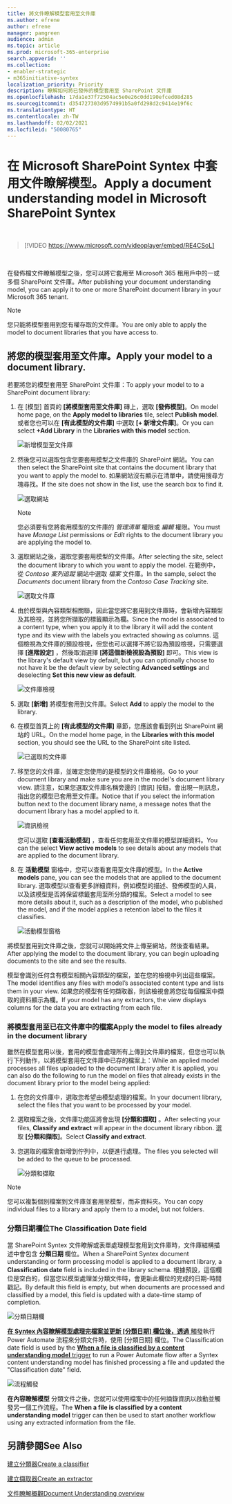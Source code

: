 ```yaml
---
title: 將文件瞭解模型套用至文件庫
ms.author: efrene
author: efrene
manager: pamgreen
audience: admin
ms.topic: article
ms.prod: microsoft-365-enterprise
search.appverid: ''
ms.collection:
- enabler-strategic
- m365initiative-syntex
localization_priority: Priority
description: 瞭解如何將已發佈的模型套用至 SharePoint 文件庫
ms.openlocfilehash: 17da1e37f72504ac5e0e26c0dd190efced08d285
ms.sourcegitcommit: d354727303d9574991b5a0fd298d2c9414e19f6c
ms.translationtype: HT
ms.contentlocale: zh-TW
ms.lasthandoff: 02/02/2021
ms.locfileid: "50080765"
---
```

# <a name="apply-a-document-understanding-model-in-microsoft-sharepoint-syntex"></a><span data-ttu-id="a9c1a-103">在 Microsoft SharePoint Syntex 中套用文件瞭解模型。</span><span class="sxs-lookup"><span data-stu-id="a9c1a-103">Apply a document understanding model in Microsoft SharePoint Syntex</span></span>

</br>

> [!VIDEO https://www.microsoft.com/videoplayer/embed/RE4CSoL]

</br>

<span data-ttu-id="a9c1a-104">在發佈檔文件瞭解模型之後，您可以將它套用至 Microsoft 365 租用戶中的一或多個 SharePoint 文件庫。</span><span class="sxs-lookup"><span data-stu-id="a9c1a-104">After publishing your document understanding model, you can apply it to one or more SharePoint document library in your Microsoft 365 tenant.</span></span>

> [!NOTE]
> <span data-ttu-id="a9c1a-105">您只能將模型套用到您有權存取的文件庫。</span><span class="sxs-lookup"><span data-stu-id="a9c1a-105">You are only able to apply the model to document libraries that you have access to.</span></span>


## <a name="apply-your-model-to-a-document-library"></a><span data-ttu-id="a9c1a-106">將您的模型套用至文件庫。</span><span class="sxs-lookup"><span data-stu-id="a9c1a-106">Apply your model to a document library.</span></span>

<span data-ttu-id="a9c1a-107">若要將您的模型套用至 SharePoint 文件庫：</span><span class="sxs-lookup"><span data-stu-id="a9c1a-107">To apply your model to to a SharePoint document library:</span></span>

1. <span data-ttu-id="a9c1a-108">在 [模型] 首頁的 **[將模型套用至文件庫]** 磚上，選取 **[發佈模型]**。</span><span class="sxs-lookup"><span data-stu-id="a9c1a-108">On model home page, on the **Apply model to libraries** tile, select **Publish model**.</span></span> <span data-ttu-id="a9c1a-109">或者您也可以在 **[有此模型的文件庫]** 中選取 **[+ 新增文件庫]**。</span><span class="sxs-lookup"><span data-stu-id="a9c1a-109">Or you can select  **+Add Library** in the **Libraries with this model** section.</span></span> </br>

    ![新增模型至文件庫](../media/content-understanding/apply-to-library.png)</br>

2. <span data-ttu-id="a9c1a-111">然後您可以選取包含您要套用模型之文件庫的 SharePoint 網站。</span><span class="sxs-lookup"><span data-stu-id="a9c1a-111">You can then select the SharePoint site that contains the document library that you want to apply the model to.</span></span> <span data-ttu-id="a9c1a-112">如果網站沒有顯示在清單中，請使用搜尋方塊尋找。</span><span class="sxs-lookup"><span data-stu-id="a9c1a-112">If the site does not show in the list, use the search box to find it.</span></span></br>

    ![選取網站](../media/content-understanding/site-search.png)</br>

    > [!NOTE]
    > <span data-ttu-id="a9c1a-114">您必須要有您將套用模型的文件庫的 *管理清單* 權限或 *編輯* 權限。</span><span class="sxs-lookup"><span data-stu-id="a9c1a-114">You must have *Manage List* permissions or *Edit* rights to the document library you are applying the model to.</span></span></br>

3. <span data-ttu-id="a9c1a-115">選取網站之後，選取您要套用模型的文件庫。</span><span class="sxs-lookup"><span data-stu-id="a9c1a-115">After selecting the site, select the document library to which you want to apply the model.</span></span> <span data-ttu-id="a9c1a-116">在範例中，從 *Contoso 案列追蹤* 網站中選取 *檔案* 文件庫。</span><span class="sxs-lookup"><span data-stu-id="a9c1a-116">In the sample, select the *Documents* document library from the *Contoso Case Tracking* site.</span></span></br>

    ![選取文件庫](../media/content-understanding/select-doc-library.png)</br>

4. <span data-ttu-id="a9c1a-118">由於模型與內容類型相關聯，因此當您將它套用到文件庫時，會新增內容類型及其檢視，並將您所擷取的標籤顯示為欄。</span><span class="sxs-lookup"><span data-stu-id="a9c1a-118">Since the model is associated to a content type, when you apply it to the library it will add the content type and its view with the labels you extracted showing as columns.</span></span> <span data-ttu-id="a9c1a-119">這個檢視為文件庫的預設檢視，但您也可以選擇不將它設為預設檢視，只需要選擇 **[進階設定]** ，然後取消選擇 **[將這個新檢視設為預設]** 即可。</span><span class="sxs-lookup"><span data-stu-id="a9c1a-119">This view is the library's default view by default, but you can optionally choose to not have it be the default view by selecting **Advanced settings** and deselecting **Set this new view as default**.</span></span></br>

    ![文件庫檢視](../media/content-understanding/library-view.png)</br>

5. <span data-ttu-id="a9c1a-121">選取 **[新增]** 將模型套用到文件庫。</span><span class="sxs-lookup"><span data-stu-id="a9c1a-121">Select **Add** to apply the model to the library.</span></span> 
6. <span data-ttu-id="a9c1a-122">在模型首頁上的 **[有此模型的文件庫]** 章節，您應該會看到列出 SharePoint 網站的 URL。</span><span class="sxs-lookup"><span data-stu-id="a9c1a-122">On the model home page, in the **Libraries with this model** section, you should see the URL to the SharePoint site listed.</span></span></br>

    ![已選取的文件庫](../media/content-understanding/selected-library.png)</br>

7. <span data-ttu-id="a9c1a-124">移至您的文件庫，並確定您使用的是模型的文件庫檢視。</span><span class="sxs-lookup"><span data-stu-id="a9c1a-124">Go to your document library and make sure you are in the model's document library view.</span></span> <span data-ttu-id="a9c1a-125">請注意，如果您選取文件庫名稱旁邊的 [資訊] 按鈕，會出現一則訊息，指出您的模型已套用至文件庫。</span><span class="sxs-lookup"><span data-stu-id="a9c1a-125">Notice that if you select the information button next to the document library name, a message notes that the document library has a model applied to it.</span></span>

    ![資訊檢視](../media/content-understanding/info-du.png)</br> 

    <span data-ttu-id="a9c1a-127">您可以選取 **[查看活動模型]** ，查看任何套用至文件庫的模型詳細資料。</span><span class="sxs-lookup"><span data-stu-id="a9c1a-127">You can the select **View active models** to see details about any models that are applied to the document library.</span></span>

8. <span data-ttu-id="a9c1a-128">在 **活動模型** 窗格中，您可以查看套用至文件庫的模型。</span><span class="sxs-lookup"><span data-stu-id="a9c1a-128">In the **Active models** pane, you can see the models that are applied to the document library.</span></span> <span data-ttu-id="a9c1a-129">選取模型以查看更多詳細資料，例如模型的描述、發佈模型的人員，以及該模型是否將保留標籤套用至所分類的檔案。</span><span class="sxs-lookup"><span data-stu-id="a9c1a-129">Select a model to see more details about it, such as a description of the model, who published the model, and if the model applies a retention label to the files it classifies.</span></span>

    ![活動模型窗格](../media/content-understanding/active-models.png)</br> 

<span data-ttu-id="a9c1a-131">將模型套用到文件庫之後，您就可以開始將文件上傳至網站，然後查看結果。</span><span class="sxs-lookup"><span data-stu-id="a9c1a-131">After applying the model to the document library, you can begin uploading documents to the site and see the results.</span></span>

<span data-ttu-id="a9c1a-132">模型會識別任何含有模型相關內容類型的檔案，並在您的檢視中列出這些檔案。</span><span class="sxs-lookup"><span data-stu-id="a9c1a-132">The model identifies any files with model’s associated content type and lists them in your view.</span></span> <span data-ttu-id="a9c1a-133">如果您的模型有任何擷取器，則該檢視會將您從每個檔案中擷取的資料顯示為欄。</span><span class="sxs-lookup"><span data-stu-id="a9c1a-133">If your model has any extractors, the view displays columns for the data you are extracting from each file.</span></span>

### <a name="apply-the-model-to-files-already-in-the-document-library"></a><span data-ttu-id="a9c1a-134">將模型套用至已在文件庫中的檔案</span><span class="sxs-lookup"><span data-stu-id="a9c1a-134">Apply the model to files already in the document library</span></span>

<span data-ttu-id="a9c1a-135">雖然在模型套用以後，套用的模型會處理所有上傳到文件庫的檔案，但您也可以執行下列動作，以將模型套用在文件庫中已存的檔案上：</span><span class="sxs-lookup"><span data-stu-id="a9c1a-135">While an applied model processes all files uploaded to the document library after it is applied, you can also do the following to run the model on files that already exists in the document library prior to the model being applied:</span></span>

1. <span data-ttu-id="a9c1a-136">在您的文件庫中，選取您希望由模型處理的檔案。</span><span class="sxs-lookup"><span data-stu-id="a9c1a-136">In your document library, select the files that you want to be processed by your model.</span></span>
2. <span data-ttu-id="a9c1a-137">選取檔案之後，文件庫功能區將會出現 **[分類和擷取]** 。</span><span class="sxs-lookup"><span data-stu-id="a9c1a-137">After selecting your files, **Classify and extract** will appear in the document library ribbon.</span></span> <span data-ttu-id="a9c1a-138">選取 **[分類和擷取]**。</span><span class="sxs-lookup"><span data-stu-id="a9c1a-138">Select **Classify and extract**.</span></span>
3. <span data-ttu-id="a9c1a-139">您選取的檔案會新增到佇列中，以便進行處理。</span><span class="sxs-lookup"><span data-stu-id="a9c1a-139">The files you selected will be added to the queue to be processed.</span></span>

      ![分類和擷取](../media/content-understanding/extract-classify.png)</br> 

> [!NOTE]
> <span data-ttu-id="a9c1a-141">您可以複製個別檔案到文件庫並套用至模型，而非資料夾。</span><span class="sxs-lookup"><span data-stu-id="a9c1a-141">You can copy individual files to a library and apply them to a model, but not folders.</span></span>

### <a name="the-classification-date-field"></a><span data-ttu-id="a9c1a-142">分類日期欄位</span><span class="sxs-lookup"><span data-stu-id="a9c1a-142">The Classification Date field</span></span>

<span data-ttu-id="a9c1a-143">當 SharePoint Syntex 文件瞭解或表單處理模型套用到文件庫時，文件庫結構描述中會包含 <b> 分類日期 </b> 欄位。</span><span class="sxs-lookup"><span data-stu-id="a9c1a-143">When a SharePoint Syntex document understanding or form processing model is applied to a document library, a <b> Classification date </b> field is included in the library schema.</span></span> <span data-ttu-id="a9c1a-144">根據預設，這個欄位是空白的，但當您以模型處理並分類文件時，會更新此欄位的完成的日期-時間戳記。</span><span class="sxs-lookup"><span data-stu-id="a9c1a-144">By default this field is empty, but when documents are processed and classified by a model, this field is updated with a date-time stamp of completion.</span></span> 

   ![分類日期欄](../media/content-understanding/class-date-column.png)</br> 

<span data-ttu-id="a9c1a-146">[<b>在 Syntex 內容瞭解模型處理完檔案並更新 [分類日期] 欄位後，透過</b> 觸發](https://docs.microsoft.com/connectors/sharepointonline/#when-a-file-is-classified-by-a-content-understanding-model)執行 Power Automate 流程來分類文件時，使用 [分類日期] 欄位。</span><span class="sxs-lookup"><span data-stu-id="a9c1a-146">The Classification date field is used by the [<b>When a file is classified by a content understanding model</b> trigger](https://docs.microsoft.com/connectors/sharepointonline/#when-a-file-is-classified-by-a-content-understanding-model) to run a Power Automate flow after a Syntex content understanding model has finished processing a file and updated the "Classification date" field.</span></span>

   ![流程觸發](../media/content-understanding/trigger.png)</br>

<span data-ttu-id="a9c1a-148"><b>在內容瞭解模型</b> 分類文件之後，您就可以使用檔案中的任何摘錄資訊以啟動並觸發另一個工作流程。</span><span class="sxs-lookup"><span data-stu-id="a9c1a-148">The <b>When a file is classified by a content understanding model</b> trigger can then be used to start another workflow using any  extracted information from the file.</span></span>



## <a name="see-also"></a><span data-ttu-id="a9c1a-149">另請參閱</span><span class="sxs-lookup"><span data-stu-id="a9c1a-149">See Also</span></span>
[<span data-ttu-id="a9c1a-150">建立分類器</span><span class="sxs-lookup"><span data-stu-id="a9c1a-150">Create a classifier</span></span>](create-a-classifier.md)

[<span data-ttu-id="a9c1a-151">建立擷取器</span><span class="sxs-lookup"><span data-stu-id="a9c1a-151">Create an extractor</span></span>](create-an-extractor.md)

[<span data-ttu-id="a9c1a-152">文件瞭解概觀</span><span class="sxs-lookup"><span data-stu-id="a9c1a-152">Document Understanding overview</span></span>](document-understanding-overview.md)


